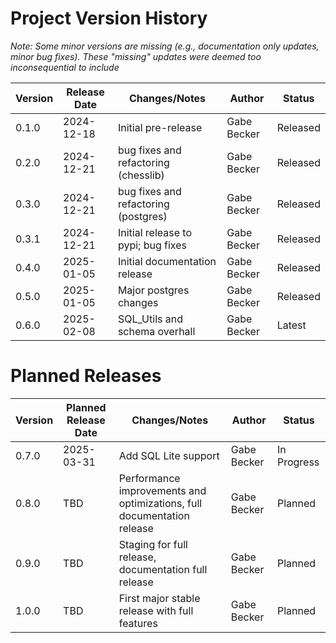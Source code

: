 # Project Version History

_Note: Some minor versions are missing (e.g., documentation only updates, minor bug fixes). These "missing" updates were deemed too inconsequential to include_

| Version | Release Date | Changes/Notes                        | Author        | Status   |
|---------|--------------|--------------------------------------|---------------|----------|
| 0.1.0   | 2024-12-18   | Initial pre-release                  | Gabe Becker   | Released |
| 0.2.0   | 2024-12-21   | bug fixes and refactoring (chesslib) | Gabe Becker   | Released |
| 0.3.0   | 2024-12-21   | bug fixes and refactoring (postgres) | Gabe Becker   | Released |
| 0.3.1   | 2024-12-21   | Initial release to pypi; bug fixes   | Gabe Becker   | Released |
| 0.4.0   | 2025-01-05   | Initial documentation release        | Gabe Becker   | Released |
| 0.5.0   | 2025-01-05   | Major postgres changes               | Gabe Becker   | Released |
| 0.6.0   | 2025-02-08   | SQL_Utils and schema overhall        | Gabe Becker   | Latest   |

# Planned Releases

| Version | Planned Release Date | Changes/Notes                                                          | Author      | Status      |
|---------|----------------------|------------------------------------------------------------------------|-------------|-------------|
| 0.7.0   | 2025-03-31           | Add SQL Lite support                                                   | Gabe Becker | In Progress |
| 0.8.0   | TBD                  | Performance improvements and optimizations, full documentation release | Gabe Becker | Planned     |
| 0.9.0   | TBD                  | Staging for full release, documentation full release                   | Gabe Becker | Planned     |
| 1.0.0   | TBD                  | First major stable release with full features                          | Gabe Becker | Planned     |
